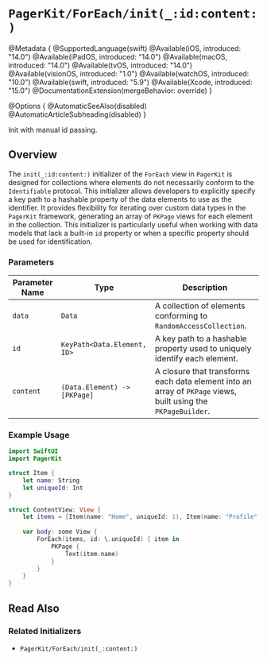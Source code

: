 # ``PagerKit/ForEach/init(_:id:content:)``

@Metadata {
    @SupportedLanguage(swift)
    @Available(iOS, introduced: "14.0")
    @Available(iPadOS, introduced: "14.0")
    @Available(macOS, introduced: "14.0")
    @Available(tvOS, introduced: "14.0")
    @Available(visionOS, introduced: "1.0")
    @Available(watchOS, introduced: "10.0")
    @Available(swift, introduced: "5.9")
    @Available(Xcode, introduced: "15.0")
    @DocumentationExtension(mergeBehavior: override)
}

@Options {
    @AutomaticSeeAlso(disabled)
    @AutomaticArticleSubheading(disabled)
}


Init with manual id passing.

## Overview

The `init(_:id:content:)` initializer of the ``ForEach`` view in `PagerKit` is designed for collections where elements do not necessarily conform to the `Identifiable` protocol. This initializer allows developers to explicitly specify a key path to a hashable property of the data elements to use as the identifier. It provides flexibility for iterating over custom data types in the `PagerKit` framework, generating an array of `PKPage` views for each element in the collection. This initializer is particularly useful when working with data models that lack a built-in `id` property or when a specific property should be used for identification.

### Parameters
| Parameter Name | Type | Description |
|----------------|------|-------------|
| `data` | `Data` | A collection of elements conforming to `RandomAccessCollection`. |
| `id` | `KeyPath<Data.Element, ID>` | A key path to a hashable property used to uniquely identify each element. |
| `content` | `(Data.Element) -> [PKPage]` | A closure that transforms each data element into an array of ``PKPage`` views, built using the ``PKPageBuilder``. |

### Example Usage
```swift
import SwiftUI
import PagerKit

struct Item {
    let name: String
    let uniqueId: Int
}

struct ContentView: View {
    let items = [Item(name: "Home", uniqueId: 1), Item(name: "Profile", uniqueId: 2), Item(name: "Settings", uniqueId: 3)]
    
    var body: some View {
        ForEach(items, id: \.uniqueId) { item in
            PKPage {
                Text(item.name)
            }
        }
    }
}
```

## Read Also

### Related Initializers
- ``PagerKit/ForEach/init(_:content:)``
